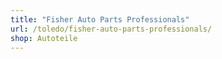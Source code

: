 ```yaml
---
title: "Fisher Auto Parts Professionals"
url: /toledo/fisher-auto-parts-professionals/
shop: Autoteile
---
```

